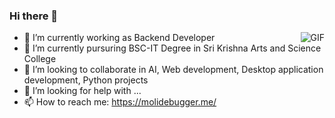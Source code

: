 ### Hi there 👋

<!--
**moli-debugger/moli-debugger** is a ✨ _special_ ✨ repository because its `README.md` (this file) appears on your GitHub profile.

Here are some ideas to get you started: -->
<!-- 💬 Ask me about ...
- 😄 Pronouns: ...
- ⚡ Fun fact: ...
--> 

- 🔭 I’m currently working as Backend Developer   <img align="right" alt="GIF" src="https://cdn.dribbble.com/users/14374/screenshots/3147608/programer.gif" />
- 🌱 I’m currently pursuring BSC-IT Degree in Sri Krishna Arts and Science College
- 👯 I’m looking to collaborate in AI, Web development, Desktop application development, Python projects
- 🤔 I’m looking for help with ...
- 📫 How to reach me: 
            https://molidebugger.me/
            
<a href="https://github.com/moli-debugger"></a>
<a href="https://twitter.com/Molimohamed3"></a>
<a href="https://www.linkedin.com/in/mohamed-ali-a543a11a3/"></a>
<a href="https://www.qwiklabs.com/public_profiles/baf7a891-97ff-4ceb-8830-80e705b2cb76"></i>
